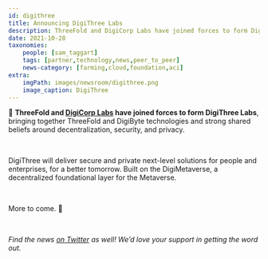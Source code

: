 ```yaml
---
id: digithree
title: Announcing DigiThree Labs
description: ThreeFold and DigiCorp Labs have joined forces to form DigiThree Labs, bringing together the ThreeFold and DigiByte technologies!
date: 2021-10-28
taxonomies:
    people: [sam_taggart]
    tags: [partner,technology,news,peer_to_peer]
    news-category: [farming,cloud,foundation,aci]
extra:
    imgPath: images/newsroom/digithree.png
    image_caption: DigiThree
---
```


🚨 **ThreeFold and [DigiCorp Labs](https://digicorplabs.com) have joined forces to form DigiThree Labs**, bringing together ThreeFold and DigiByte technologies and strong shared beliefs around decentralization, security, and privacy.

<br/>

DigiThree will deliver secure and private next-level solutions for people and enterprises, for a better tomorrow. Built on the DigiMetaverse, a decentralized foundational layer for the Metaverse.

<br/>

More to come. 👀

<br/>

*Find the news [on Twitter](https://twitter.com/threefold_io/status/1453759609911619591) as well! We’d love your support in getting the word out.*